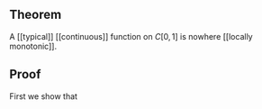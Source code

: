 ## Theorem
A [[typical]] [[continuous]] function on $C[0,1]$ is nowhere [[locally monotonic]].
## Proof
First we show that 